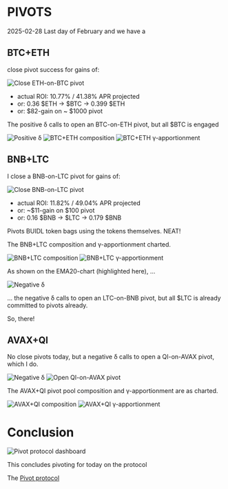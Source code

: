 # PIVOTS

2025-02-28 Last day of February and we have a

## BTC+ETH

close pivot success for gains of:

![Close ETH-on-BTC pivot](imgs/01a-close-eth-on-btc.png)

* actual ROI: 10.77% / 41.38% APR projected
* or: 0.36 $ETH -> $BTC -> 0.399 $ETH
* or: $82-gain on ~ $1000 pivot 

The positive δ calls to open an BTC-on-ETH pivot, but all $BTC is engaged

![Positive δ](imgs/01b-pos.png)
![BTC+ETH composition](imgs/01c-comp.png)
![BTC+ETH γ-apportionment](imgs/01d-apport.png)

## BNB+LTC

I close a BNB-on-LTC pivot for gains of:

![Close BNB-on-LTC pivot](imgs/02a-close-bnb-on-ltc.png)

* actual ROI: 11.82% / 49.04% APR projected
* or: ~$11-gain on $100 pivot
* or: 0.16 $BNB -> $LTC -> 0.179 $BNB

Pivots BUIDL token bags using the tokens themselves. NEAT!

The BNB+LTC composition and γ-apportionment charted. 

![BNB+LTC composition](imgs/02c-comp.png)
![BNB+LTC γ-apportionment](imgs/02d-apport.png)

As shown on the EMA20-chart (highlighted here), ...

![Negative δ](imgs/02b-neg.png)

... the negative δ calls to open an LTC-on-BNB pivot, but all $LTC is already committed to pivots already.

So, there! 

## AVAX+QI

No close pivots today, but a negative δ calls to open a QI-on-AVAX pivot, which I do.

![Negative δ](imgs/03a-neg.png)
![Open QI-on-AVAX pivot](imgs/03b-open-qi-on-avax.png)

The AVAX+QI pivot pool composition and γ-apportionment are as charted. 

![AVAX+QI composition](imgs/03c-comp.png)
![AVAX+QI γ-apportionment](imgs/03d-apport.png)

# Conclusion

![Pivot protocol dashboard](imgs/04-dash.png)

This concludes pivoting for today on the protocol

The [Pivot protocol](https://pivoteur.github.io/#)
